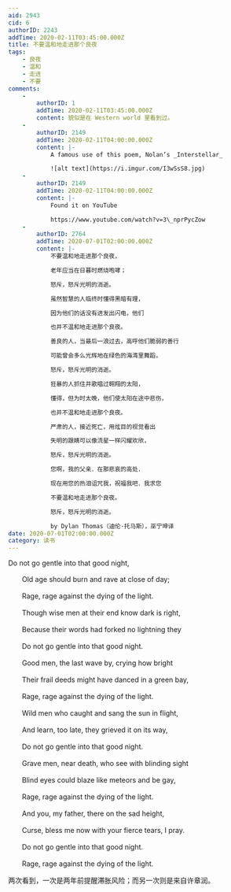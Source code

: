 ```yaml
---
aid: 2943
cid: 6
authorID: 2243
addTime: 2020-02-11T03:45:00.000Z
title: 不要温和地走进那个良夜
tags:
    - 良夜
    - 温和
    - 走进
    - 不要
comments:
    -
        authorID: 1
        addTime: 2020-02-11T03:45:00.000Z
        content: 貌似是在 Western world 里看到过。
    -
        authorID: 2149
        addTime: 2020-02-11T04:00:00.000Z
        content: |-
            A famous use of this poem, Nolan’s _Interstellar_

            ![alt text](https://i.imgur.com/I3wSsS8.jpg)
    -
        authorID: 2149
        addTime: 2020-02-11T04:00:00.000Z
        content: |-
            Found it on YouTube

            https://www.youtube.com/watch?v=3\_nprPycZow
    -
        authorID: 2764
        addTime: 2020-07-01T02:00:00.000Z
        content: |-
            不要温和地走进那个良夜，

            老年应当在日暮时燃烧咆哮；

            怒斥，怒斥光明的消逝。

            虽然智慧的人临终时懂得黑暗有理，

            因为他们的话没有进发出闪电，他们

            也并不温和地走进那个良夜。

            善良的人，当最后一浪过去，高呼他们脆弱的善行

            可能曾会多么光辉地在绿色的海湾里舞蹈，

            怒斥，怒斥光明的消逝。

            狂暴的人抓住并歌唱过翱翔的太阳，

            懂得，但为时太晚，他们使太阳在途中悲伤，

            也并不温和地走进那个良夜。

            严肃的人，接近死亡，用炫目的视觉看出

            失明的跟睛可以像流星一样闪耀欢欣，

            怒斥，怒斥光明的消逝。

            您啊，我的父亲．在那悲哀的高处．

            现在用您的热泪诅咒我，祝福我吧．我求您

            不要温和地走进那个良夜。

            怒斥，怒斥光明的消逝。

            by Dylan Thomas（迪伦·托马斯），巫宁坤译
date: 2020-07-01T02:00:00.000Z
category: 读书
---
```


Do not go gentle into that good night,

　　Old age should burn and rave at close of day;

　　Rage, rage against the dying of the light.

　　Though wise men at their end know dark is right,

　　Because their words had forked no lightning they

　　Do not go gentle into that good night.

　　Good men, the last wave by, crying how bright

　　Their frail deeds might have danced in a green bay,

　　Rage, rage against the dying of the light.

　　Wild men who caught and sang the sun in flight,

　　And learn, too late, they grieved it on its way,

　　Do not go gentle into that good night.

　　Grave men, near death, who see with blinding sight

　　Blind eyes could blaze like meteors and be gay,

　　Rage, rage against the dying of the light.

　　And you, my father, there on the sad height,

　　Curse, bless me now with your fierce tears, I pray.

　　Do not go gentle into that good night.

　　Rage, rage against the dying of the light.

两次看到，一次是两年前提醒滞胀风险；而另一次则是来自许章润。

